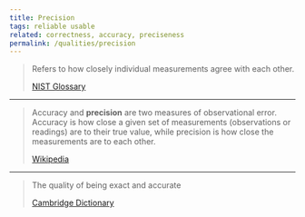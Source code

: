 ```yaml
---
title: Precision
tags: reliable usable
related: correctness, accuracy, preciseness
permalink: /qualities/precision
---
```


>Refers to how closely individual measurements agree with each other.
>
>[NIST Glossary](https://csrc.nist.gov/glossary/term/precision)

<hr class="with-no-margin"/>


>Accuracy and **precision** are two measures of observational error. Accuracy is how close a given set of measurements (observations or readings) are to their true value, while precision is how close the measurements are to each other. 
>
>[Wikipedia](https://en.wikipedia.org/wiki/Accuracy_and_precision)

<hr class="with-no-margin"/>

>The quality of being exact and accurate 
>
>[Cambridge Dictionary](https://dictionary.cambridge.org/dictionary/english/preciseness)
